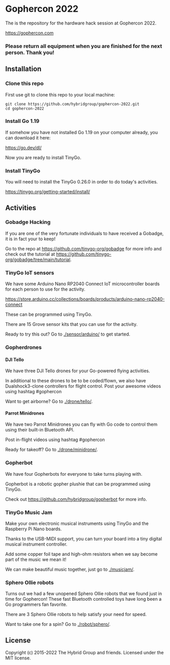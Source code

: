 # Gophercon 2022

The is the repository for the hardware hack session at Gophercon 2022.

https://gophercon.com

### Please return all equipment when you are finished for the next person. Thank you!

## Installation

### Clone this repo

First use git to clone this repo to your local machine:

```
git clone https://github.com/hybridgroup/gophercon-2022.git
cd gophercon-2022
```

### Install Go 1.19

If somehow you have not installed Go 1.19 on your computer already, you can download it here:

https://go.dev/dl/

Now you are ready to install TinyGo.

### Install TinyGo

You will need to install the TinyGo 0.26.0 in order to do today's activities.

https://tinygo.org/getting-started/install/

## Activities

### Gobadge Hacking

If you are one of the very fortunate individuals to have received a Gobadge, it is in fact your to keep!

Go to the repo at https://github.com/tinygo-org/gobadge for more info and check out the tutorial at https://github.com/tinygo-org/gobadge/tree/main/tutorial.

### TinyGo IoT sensors

We have some Arduino Nano RP2040 Connect IoT microcontroller boards for each person to use for the activity.

https://store.arduino.cc/collections/boards/products/arduino-nano-rp2040-connect

These can be programmed using TinyGo.

There are 15 Grove sensor kits that you can use for the activity.

Ready to try this out? Go to [./sensor/arduino/](./sensor/arduino/) to get started.

### Gopherdrones

#### DJI Tello

We have three DJI Tello drones for your Go-powered flying activities.

In additional to these drones to be to be coded/flown, we also have Dualshock3-clone controllers for flight control. Post your awesome videos using hashtag #gophercon

Want to get airborne? Go to [./drone/tello/](./drone/tello/).

#### Parrot Minidrones

We have two Parrot Minidrones you can fly with Go code to control them using their built-in Bluetooth API.

Post in-flight videos using hashtag #gophercon

Ready for takeoff? Go to [./drone/minidrone/](./drone/minidrone/).

### Gopherbot

We have four Gopherbots for everyone to take turns playing with.

Gopherbot is a robotic gopher plushie that can be programmed using TinyGo.

Check out https://github.com/hybridgroup/gopherbot for more info.

### TinyGo Music Jam

Make your own electronic musical instruments using TinyGo and the Raspberry Pi Nano boards.

Thanks to the USB-MIDI support, you can turn your board into a tiny digital musical instrument controller.

Add some copper foil tape and high-ohm resistors when we say become part of the music we mean it!

We can make beautiful music together, just go to [./musicjam/](./musicjam/).

### Sphero Ollie robots

Turns out we had a few unopened Sphero Ollie robots that we found just in time for Gophercon! These fast Bluetooth controlled toys have long been a Go programmers fan favorite.

There are 3 Sphero Ollie robots to help satisfy your need for speed.

Want to take one for a spin? Go to [./robot/sphero/](./robot/sphero/).

## License

Copyright (c) 2015-2022 The Hybrid Group and friends. Licensed under the MIT license.
